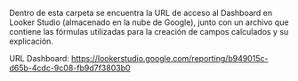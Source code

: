 Dentro de esta carpeta se encuentra la URL de acceso al Dashboard en Looker Studio (almacenado en la nube de Google), junto con un archivo que contiene las fórmulas utilizadas para la creación de campos calculados y su explicación.

URL Dashboard: https://lookerstudio.google.com/reporting/b949015c-d65b-4cdc-9c08-fb9d7f3803b0
